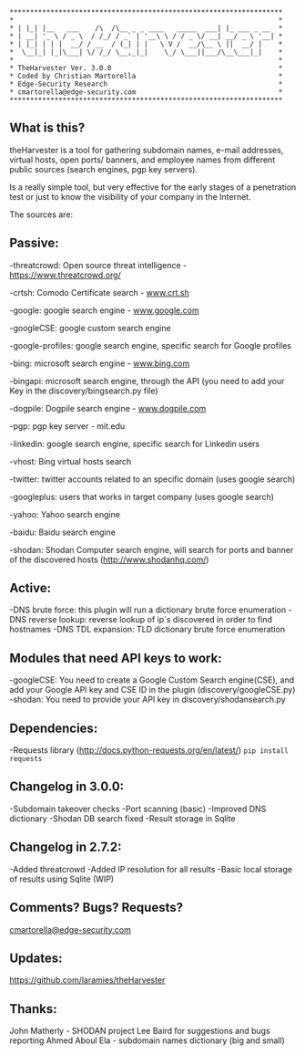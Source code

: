```
*******************************************************************
*                                                                 *
* | |_| |__   ___    /\  /\__ _ _ ____   _____  ___| |_ ___ _ __  *
* | __| '_ \ / _ \  / /_/ / _` | '__\ \ / / _ \/ __| __/ _ \ '__| *
* | |_| | | |  __/ / __  / (_| | |   \ V /  __/\__ \ ||  __/ |    *
*  \__|_| |_|\___| \/ /_/ \__,_|_|    \_/ \___||___/\__\___|_|    *
*                                                                 *
* TheHarvester Ver. 3.0.0                                         *
* Coded by Christian Martorella                                   *
* Edge-Security Research                                          *
* cmartorella@edge-security.com                                   *
*******************************************************************
```

What is this?
-------------

theHarvester is a tool for gathering subdomain names, e-mail addresses, virtual
hosts, open ports/ banners, and employee names from different public sources
(search engines, pgp key servers).

Is a really simple tool, but very effective for the early stages of a penetration
test or just to know the visibility of your company in the Internet.

The sources are:

**Passive**:
---------

-threatcrowd: Open source threat intelligence - https://www.threatcrowd.org/

-crtsh: Comodo Certificate search - www.crt.sh

-google: google search engine  - www.google.com

-googleCSE: google custom search engine

-google-profiles: google search engine, specific search for Google profiles

-bing: microsoft search engine  - www.bing.com

-bingapi: microsoft search engine, through the API (you need to add your Key in
          the discovery/bingsearch.py file)

-dogpile: Dogpile search engine - www.dogpile.com

-pgp: pgp key server - mit.edu

-linkedin: google search engine, specific search for Linkedin users


-vhost: Bing virtual hosts search

-twitter: twitter accounts related to an specific domain (uses google search)

-googleplus: users that works in target company (uses google search)

-yahoo: Yahoo search engine

-baidu: Baidu search engine

-shodan: Shodan Computer search engine, will search for ports and banner of the
         discovered hosts  (http://www.shodanhq.com/)


Active:
-------
-DNS brute force: this plugin will run a dictionary brute force enumeration
-DNS reverse lookup: reverse lookup of ip´s discovered in order to find hostnames
-DNS TDL expansion: TLD dictionary brute force enumeration


Modules that need API keys to work:
----------------------------------
-googleCSE: You need to create a Google Custom Search engine(CSE), and add your
 Google API key and CSE ID in the plugin (discovery/googleCSE.py)
-shodan: You need to provide your API key in discovery/shodansearch.py


Dependencies:
------------
-Requests library (http://docs.python-requests.org/en/latest/)
`pip install requests`


Changelog in 3.0.0:
------------------
-Subdomain takeover checks
-Port scanning (basic)
-Improved DNS dictionary
-Shodan DB search fixed
-Result storage in Sqlite



Changelog in 2.7.2:
------------------
-Added threatcrowd
-Added IP resolution for all results
-Basic local storage of results using Sqlite (WIP)


Comments? Bugs? Requests?
------------------------
cmartorella@edge-security.com

Updates:
--------
https://github.com/laramies/theHarvester

Thanks:
-------
John Matherly -  SHODAN project
Lee Baird for suggestions and bugs reporting
Ahmed Aboul Ela - subdomain names dictionary (big and small)
